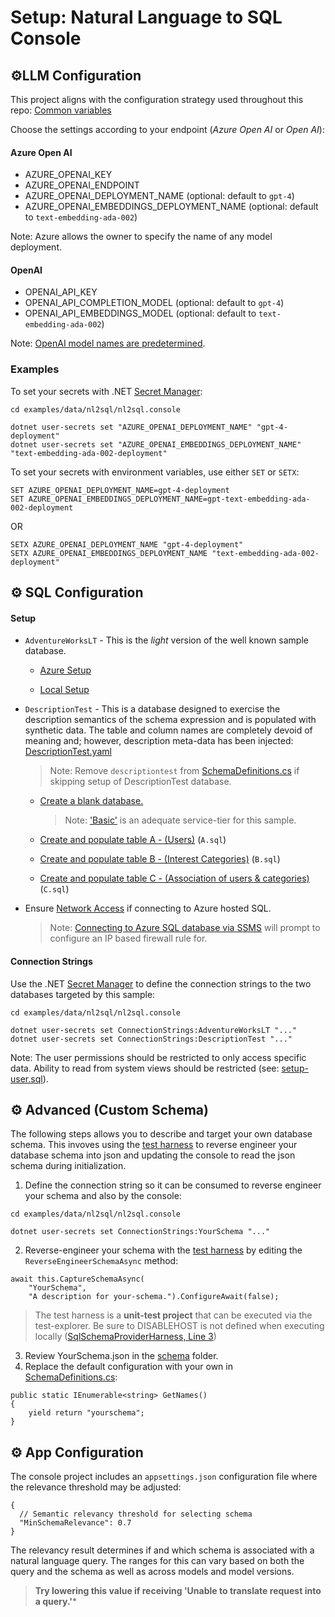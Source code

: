 # Setup: Natural Language to SQL Console

## ⚙️LLM Configuration

This project aligns with the configuration strategy used throughout this repo: 
[Common variables](https://github.com/microsoft/semantic-kernel/tree/main/dotnet/samples/KernelSyntaxExamples/README.md)

Choose the settings according to your endpoint (*Azure Open AI* or *Open AI*):

#### Azure Open AI
- AZURE_OPENAI_KEY
- AZURE_OPENAI_ENDPOINT
- AZURE_OPENAI_DEPLOYMENT_NAME (optional: default to `gpt-4`)
- AZURE_OPENAI_EMBEDDINGS_DEPLOYMENT_NAME (optional: default to `text-embedding-ada-002`)

Note: Azure allows the owner to specify the name of any model deployment.

#### OpenAI
- OPENAI_API_KEY
- OPENAI_API_COMPLETION_MODEL (optional: default to `gpt-4`)
- OPENAI_API_EMBEDDINGS_MODEL (optional: default to `text-embedding-ada-002`)

Note: [OpenAI model names are predetermined](https://platform.openai.com/docs/models/overview).

### Examples
To set your secrets with .NET 
[Secret Manager](https://learn.microsoft.com/en-us/aspnet/core/security/app-secrets):

```
cd examples/data/nl2sql/nl2sql.console

dotnet user-secrets set "AZURE_OPENAI_DEPLOYMENT_NAME" "gpt-4-deployment"
dotnet user-secrets set "AZURE_OPENAI_EMBEDDINGS_DEPLOYMENT_NAME" "text-embedding-ada-002-deployment"
```

To set your secrets with environment variables, use either `SET` or `SETX`:
```
SET AZURE_OPENAI_DEPLOYMENT_NAME=gpt-4-deployment
SET AZURE_OPENAI_EMBEDDINGS_DEPLOYMENT_NAME=gpt-text-embedding-ada-002-deployment
```
OR
```
SETX AZURE_OPENAI_DEPLOYMENT_NAME "gpt-4-deployment"
SETX AZURE_OPENAI_EMBEDDINGS_DEPLOYMENT_NAME "text-embedding-ada-002-deployment"
```
## ⚙️ SQL Configuration

#### Setup

- `AdventureWorksLT` - This is the *light* version of the well known sample database.
    - [Azure Setup](https://learn.microsoft.com/sql/samples/adventureworks-install-configure#deploy-to-azure-sql-database)

    - [Local Setup](https://learn.microsoft.com/sql/samples/adventureworks-install-configure#download-backup-files)
    
- `DescriptionTest` - This is a database designed to exercise the description semantics of the schema expression and is populated with synthetic data.  The table and column names are completely devoid of meaning and; however, description meta-data has been injected: [DescriptionTest.yaml](./schema/DescriptionTest.yaml)

    > Note: Remove `descriptiontest` from [SchemaDefinitions.cs](../nl2sql.console/SchemaDefinitions.cs) if skipping setup of DescriptionTest database.

    - [Create a blank database.](https://learn.microsoft.com/en-us/azure/azure-sql/database/single-database-create-quickstart?view=azuresql&tabs=azure-portal)
        > Note: ['Basic'](https://learn.microsoft.com/en-us/azure/azure-sql/database/purchasing-models?view=azuresql-db) is an adequate service-tier for this sample.
    - [Create and populate table A - (Users)](./sql/DescriptionTest) (`A.sql`)

    - [Create and populate table B - (Interest Categories)](./sql/DescriptionTest) (`B.sql`)
    - [Create and populate table C - (Association of users & categories)](./sql/DescriptionTest) (`C.sql`)
- Ensure [Network Access](https://learn.microsoft.com/en-us/azure/azure-sql/database/connectivity-settings?view=azuresql&tabs=azure-portal) if connecting to Azure hosted SQL.
    > Note: [Connecting to Azure SQL database via SSMS](https://learn.microsoft.com/en-us/sql/ssms/object/connect-to-an-instance-from-object-explorer) will prompt to configure an IP based firewall rule for.

#### Connection Strings
Use the .NET [Secret Manager](https://learn.microsoft.com/en-us/aspnet/core/security/app-secrets)
to define the connection strings to the two databases targeted by this sample:

```
cd examples/data/nl2sql/nl2sql.console

dotnet user-secrets set ConnectionStrings:AdventureWorksLT "..."
dotnet user-secrets set ConnectionStrings:DescriptionTest "..."
```

Note: The user permissions should be restricted to only access specific data.  Ability to read from system views should be restricted (see: [setup-user.sql](./sql/setup-user.sql)).

## ⚙️ Advanced (Custom Schema)
The following steps allows you to describe and target your own database schema.  This invoves using the [test harness](../nl2sql.harness/SqlSchemaProviderHarness.cs) to reverse engineer your database schema into json and updating the console to read the json schema during initialization.

1. Define the connection string so it can be consumed to reverse engineer your schema and also by the console:
```
cd examples/data/nl2sql/nl2sql.console

dotnet user-secrets set ConnectionStrings:YourSchema "..."
```
2. Reverse-engineer your schema with the [test harness](../nl2sql.harness/SqlSchemaProviderHarness.cs) by editing the `ReverseEngineerSchemaAsync` method:
```
await this.CaptureSchemaAsync(
    "YourSchema",
    "A description for your-schema.").ConfigureAwait(false);
```

> The test harness is a **unit-test project** that can be executed via the test-explorer.  Be sure to DISABLEHOST is not defined when executing locally ([SqlSchemaProviderHarness, Line 3](../nl2sql.harness/SqlSchemaProviderHarness.cs))

3. Review YourSchema.json in the [schema](./schema/) folder.
4. Replace the default configuration with your own in [SchemaDefinitions.cs](../nl2sql.console/SchemaDefinitions.cs):
```
public static IEnumerable<string> GetNames()
{
    yield return "yourschema";
}
```

## ⚙️ App Configuration
The console project includes an `appsettings.json` configuration file where the relevance threshold may be adjusted:
```
{
  // Semantic relevancy threshold for selecting schema
  "MinSchemaRelevance": 0.7
}
```
The relevancy result determines if and which schema is associated with a natural language query.  The ranges for this can vary based on both the query and the schema as well as across models and model versions.  

>**Try lowering this value if receiving 'Unable to translate request into a query.'***
